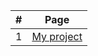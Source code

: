 |#|Page
|:-:|----------------------------------------------------------
|1|[My project](https://github.com/risopus21004/page/tree/main/index.html)